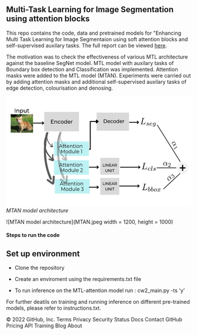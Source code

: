 ## Multi-Task Learning for Image Segmentation using attention blocks

This repo contains the code, data and pretrained models for "Enhancing Multi Task Learning for Image Segmentaion using soft attention blocks and self-supervised auxilary tasks. The full report can be viewed [here](https://github.com/SulakshanaChakraborty/Multi-Task-Learning/blob/main/MTL-Report.pdf). <br>

The motivation was to check the effectiveness of various MTL architecture against the baseline SegNet model. MTL model with auxilary tasks of Boundary box detection and Classification was implemented. Attention masks were added to the MTL model (MTAN). Experiments were carried out by adding attention masks and additional self-supervised auxilary tasks of edge detection, colourisation and denosing.
<p>
<img src="MTAN.jpeg" alt="drawing" width="600" height = "300"  alt="Logo" title="Logo title"/>
  <em>MTAN model architecture</em>
</p>
![MTAN model architecture](MTAN.jpeg width = 1200, height = 1000)


####  Steps to run the code
## Set up environment 
* Clone the repository
* Create an enviroment using the requirements.txt file

* To run inference on the MTL-attention model run : cw2_main.py -ts 'y'

For further deatils on training and running inference on different pre-trained models, please refer to instructions.txt.





© 2022 GitHub, Inc.
Terms
Privacy
Security
Status
Docs
Contact GitHub
Pricing
API
Training
Blog
About

